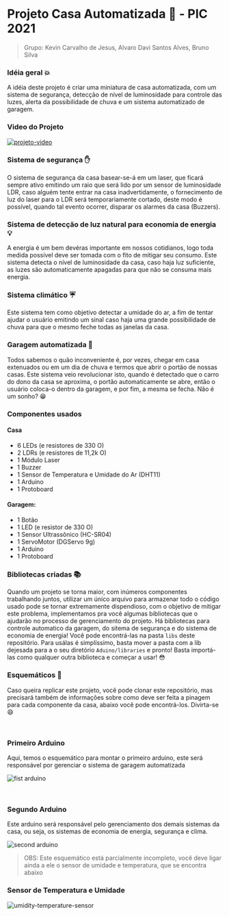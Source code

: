 # Projeto Casa Automatizada :house_with_garden: - PIC 2021

> Grupo: Kevin Carvalho de Jesus, Alvaro Davi Santos Alves, Bruno Silva

### Idéia geral :boom:

A idéia deste projeto é criar uma miniatura de casa automatizada, com um sistema de segurança, detecção de nível de luminosidade
para controle das luzes, alerta da possibilidade de chuva e um sistema automatizado de garagem.

### Video do Projeto
[![projeto-video](https://i.ytimg.com/an_webp/4VBaKmSgmPU/mqdefault_6s.webp?du=3000&sqp=CPXk94QG&rs=AOn4CLD6WWaQHKgr37TtfXcr0a88qCevrw)](https://youtu.be/4VBaKmSgmPU)

### Sistema de segurança :hand:

O sistema de segurança da casa basear-se-á em um laser, que ficará sempre ativo emitindo um raio que será lido por um
sensor de luminosidade LDR, caso alguém tente entrar na casa inadvertidamente, o fornecimento de luz do laser para o LDR
será temporariamente cortado, deste modo é possível, quando tal evento ocorrer, disparar os alarmes da casa (Buzzers).

### Sistema de detecção de luz natural para economia de energia :bulb:

A energia é um bem devéras importante em nossos cotidianos, logo toda medida possível deve ser tomada com o fito de mitigar
seu consumo. Este sistema detecta o nível de luminosidade da casa, caso haja luz suficiente, as luzes são automaticamente
apagadas para que não se consuma mais energia.

### Sistema climático :umbrella:

Este sistema tem como objetivo detectar a umidade do ar, a fim de tentar ajudar o usuário emitindo um sinal caso haja uma grande possibilidade de chuva para que o mesmo feche todas as janelas da casa.

### Garagem automatizada :red_car:

Todos sabemos o quão inconveniente é, por vezes, chegar em casa extenuados ou em um dia de chuva e termos que abrir o portão
de nossas casas. Este sistema veio revolucionar isto, quando é detectado que o carro do dono da casa se aproxima, o portão automaticamente se abre, então o usuário coloca-o dentro da garagem, e por fim, a mesma se fecha. Não é um sonho? :grin:

### Componentes usados

#### Casa

- 6 LEDs (e resistores de 330 O)
- 2 LDRs (e resistores de 11,2k O)
- 1 Módulo Laser
- 1 Buzzer
- 1 Sensor de Temperatura e Umidade do Ar (DHT11)
- 1 Arduino
- 1 Protoboard

#### Garagem:

- 1 Botão
- 1 LED (e resistor de 330 O)
- 1 Sensor Ultrassônico (HC-SR04)
- 1 ServoMotor (DGServo 9g)
- 1 Arduino
- 1 Protoboard

### Bibliotecas criadas :books:

Quando um projeto se torna maior, com inúmeros componentes trabalhando juntos, utilizar um único arquivo para armazenar
todo o código usado pode se tornar extremamente dispendioso, com o objetivo de mitigar este problema, implementamos pra você
algumas bibliotecas que o ajudarão no processo de gerenciamento do projeto. Há bibliotecas para controle automatico da garagem,
do sitema de segurança e do sistema de economia de energia! Você pode encontrá-las na pasta `libs` deste repositório. Para usálas é
simplíssimo, basta mover a pasta com a lib dejesada para a o seu diretório `Aduino/libraries` e pronto! Basta importá-las como qualquer
outra biblioteca e começar a usar! :flushed:

### Esquemáticos :bookmark_tabs:

Caso queira replicar este projeto, você pode clonar este repositório, mas precisará também de informações sobre como deve ser 
feita a pinagem para cada componente da casa, abaixo você pode encontrá-los. Divirta-se :smile:

<br>

### Primeiro Arduino

Aqui, temos o esquemático para montar o primeiro arduino, este será responsável por gerenciar o sistema de garagem automatizada

![fist arduino](https://github.com/KPMGE/Projeto-Casa-Automatizada/blob/kevin-branch/schematics/garage-controller.png?raw=true)

<br>

### Segundo Arduino

Este arduino será responsável pelo gerenciamento dos demais sistemas da casa, ou seja, os sistemas de economia de energia,
segurança e clima.

![second arduino](https://github.com/KPMGE/Projeto-Casa-Automatizada/blob/kevin-branch/schematics/second-arduino.png?raw=true)

> OBS: Este esquemático está parcialmente incompleto, você deve ligar ainda a ele o sensor de umidade e temperatura, que se encontra abaixo

### Sensor de Temperatura e Umidade

![umidity-temperature-sensor](https://github.com/KPMGE/Projeto-Casa-Automatizada/blob/kevin-branch/tests/img/SensorUmidade_test.jpg?raw=true)
